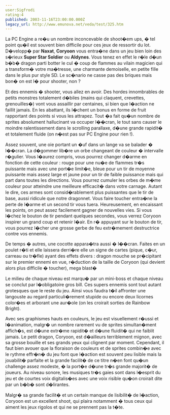 ```yaml
---
user:Sigfrodi
rating:4
published: 2003-11-16T23:00:00.000Z
legacy_url: http://www.emunova.net/veda/test/325.htm
---
```

La PC Engine a re�u un nombre inconcevable de shoot�em ups, � tel point qu�il est souvent bien difficile pour ces jeux de ressortir du lot. D�velopp� par **Naxat**, **Coryoon** vous entra�ne dans un jeu bien loin des s�rieux **Super Star Soldier** ou **Aldynes**. Vous tenez en effet le r�le d�un b�b� dragon parti botter le cul � coup de flammes au vilain magicien qui a transform� votre ma�tresse, une charmante demoiselle, en petite fille dans le plus pur style SD. Le sc�nario ne casse pas des briques mais bon� on est l� pour shooter, non ?  

  

Et des ennemis � shooter, vous allez en avoir. Des hordes innombrables de petits monstres totalement d�biles (mains qui claquent, crevettes, grenouilles�) vont vous assaillir par centaines, si bien que l�action ne faillit jamais. En les abattant, ils l�chent un bonus en forme de fruit rapportant des points si vous les attrapez. Tout �a fait qu�un nombre de sprites absolument hallucinant va occuper l��cran, le tout sans causer le moindre ralentissement dans le scrolling parallaxe, d�une grande rapidit� et totalement fluide (on n�est pas sur PC Engine pour rien !).  

  

Assez souvent, une oie portant un �uf dans un lange va se balader � l��cran. La d�gommer lib�re un orbe changeant de couleur � intervalle r�gulier. Vous l�aurez compris, vous pourrez changer d�arme en fonction de cette couleur : rouge pour une nu�e de flammes tr�s puissante mais avec une port�e limit�e, bleue pour un tir de moyenne puissante mais assez large et jaune pour un tir de faible puissance mais qui part dans toutes les directions. Vous pourrez cumuler les orbes de m�me couleur pour atteindre une meilleure efficacit� dans votre carnage. Autant le dire, ces armes sont consid�rablement plus puissantes que le tir de base, aussi ridicule que notre dragonnet. Vous faire toucher entra�ne la perte de l�arme et un second tir vous tuera. Heureusement, en encaissant les points, on peut assez facilement gagner de nouvelles vies. Si vous l�chez le bouton de tir pendant quelques secondes, vous verrez Coryoon inspirer un grand coup et retenir l�air. En r� appuyant sur le bouton de tir, vous pourrez l�cher une grosse gerbe de feu extr�mement destructrice contre vos ennemis.  

  

De temps � autres, une cocotte appara�tra aussi � l��cran. Faites en un poulet r�ti et elle laissera derri�re elle un signe de cartes (pique, c�ur, carreau ou tr�fle) ayant des effets divers : dragon mouche se pr�cipitant sur le premier ennemi en vue, r�duction de la taille de Coryoon (qui devient alors plus difficile � toucher), mega blast�  

  

Le milieu de chaque niveau est marqu� par un mini-boss et chaque niveau se conclut par l�obligatoire gros bill. Ces supers ennemis sont tout autant grotesques que le reste du jeu. Ainsi vous faudra t�il affronter une langouste au regard particuli�rement stupide ou encore deux licornes color�es et arborant une aur�ole (on les croirait sorties de Rainbow Bright).  

  

Avec ses graphismes hauts en couleurs, le jeu est visuellement r�ussi et l�animation, malgr� un nombre rarement vu de sprites simultan�ment affich�s, est d�une extr�me rapidit� et d�une fluidit� qui ne faiblit jamais. Le petit dragon, Coryoon, est d�ailleurs terriblement mignon, avec sa grosse bouille et ses grands yeux qui clignent par moment. Cependant, il faut bien avouer que la floraison de couleurs et de sprites combin�e avec le rythme effr�n� du jeu font que l�action est souvent peu lisible mais la jouabilit� parfaite et la grande facilit� de ce titre n�en font qu�un challenge assez modeste, � la port�e d�une tr�s grande majorit� de joueurs. Au niveau sonore, les musiques tr�s gaies sont dans l�esprit du jeu et de courtes voix digitalis�es avec une voix risible qu�on croirait dite par un b�b� sont d�lirantes.  

  

Malgr� sa grande facilit� et un certain manque de lisibilit� de l�action, Coryoon est un excellent shoot, qui plaira notamment � tous ceux qui aiment les jeux rigolos et qui ne se prennent pas la t�te.